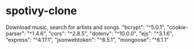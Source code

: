 # spotivy-clone
Download music, search for artists and songs.
  "bcrypt": "^5.0.1",
    "cookie-parser": "^1.4.6",
    "cors": "^2.8.5",
    "dotenv": "^10.0.0",
    "ejs": "^3.1.6",
    "express": "^4.17.1",
    "jsonwebtoken": "^8.5.1",
    "mongoose": "^6.1.1"
